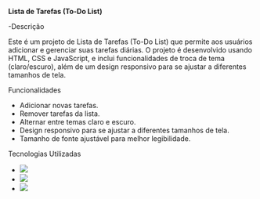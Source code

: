  <b>Lista de Tarefas (To-Do List)</b>

 -Descrição

Este é um projeto de Lista de Tarefas (To-Do List) que permite aos usuários adicionar e gerenciar suas tarefas diárias. O projeto é desenvolvido usando HTML, CSS e JavaScript, e inclui funcionalidades de troca de tema (claro/escuro), além de um design responsivo para se ajustar a diferentes tamanhos de tela.

 Funcionalidades

- Adicionar novas tarefas.
- Remover tarefas da lista.
- Alternar entre temas claro e escuro.
- Design responsivo para se ajustar a diferentes tamanhos de tela.
- Tamanho de fonte ajustável para melhor legibilidade.

 Tecnologias Utilizadas

- <img src="https://img.shields.io/badge/HTML5-E34F26?style=for-the-badge&logo=html5&logoColor=white">
- <img src="https://img.shields.io/badge/CSS3-1572B6?style=for-the-badge&logo=css3&logoColor=white">
- <img src="https://img.shields.io/badge/JavaScript-F7DF1E?style=for-the-badge&logo=javascript&logoColor=black">


